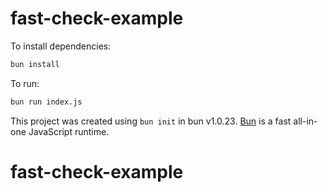 # fast-check-example

To install dependencies:

```bash
bun install
```

To run:

```bash
bun run index.js
```

This project was created using `bun init` in bun v1.0.23. [Bun](https://bun.sh) is a fast all-in-one JavaScript runtime.
# fast-check-example
